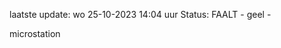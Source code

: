 laatste update: 
wo 25-10-2023 14:04   uur 
Status: FAALT - geel - 
<div class="service Y">microstation</div>